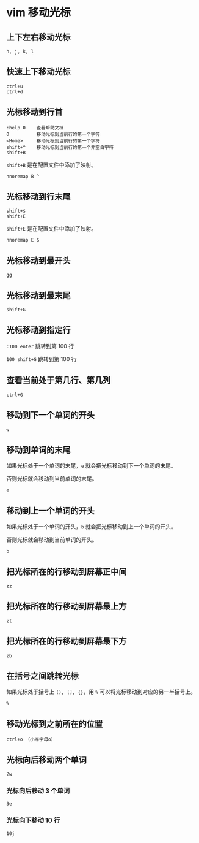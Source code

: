 # vim 移动光标

## 上下左右移动光标

```
h, j, k, l
```

## 快速上下移动光标

```
ctrl+u
ctrl+d
```

## 光标移动到行首

```
:help 0    查看帮助文档
0          移动光标到当前行的第一个字符
<Home>     移动光标到当前行的第一个字符
shift+^    移动光标到当前行的第一个非空白字符
shift+B
```

`shift+B` 是在配置文件中添加了映射。

```
nnoremap B ^
```

## 光标移动到行末尾

```
shift+$
shift+E
```

`shift+E` 是在配置文件中添加了映射。

```
nnoremap E $
```

## 光标移动到最开头

```
gg
```

## 光标移动到最末尾

```
shift+G
```

## 光标移动到指定行

`:100 enter` 跳转到第 100 行

`100 shift+G` 跳转到第 100 行

## 查看当前处于第几行、第几列

```
ctrl+G
```

## 移动到下一个单词的开头

```
w
```

## 移动到单词的末尾

如果光标处于一个单词的末尾，`e` 就会把光标移动到下一个单词的末尾。

否则光标就会移动到当前单词的末尾。

```
e
```

## 移动到上一个单词的开头

如果光标处于一个单词的开头，`b` 就会把光标移动到上一个单词的开头。

否则光标就会移动到当前单词的开头。

```
b
```

## 把光标所在的行移动到屏幕正中间

```
zz
```

## 把光标所在的行移动到屏幕最上方

```
zt
```

## 把光标所在的行移动到屏幕最下方

```
zb
```

## 在括号之间跳转光标

如果光标处于括号上 `(), [], {}`，用 `%` 可以将光标移动到对应的另一半括号上。

```
%
```

## 移动光标到之前所在的位置

```
ctrl+o （小写字母o）
```

## 光标向后移动两个单词

```
2w
```

### 光标向后移动 3 个单词

```
3e
```

### 光标向下移动 10 行

```
10j
```

